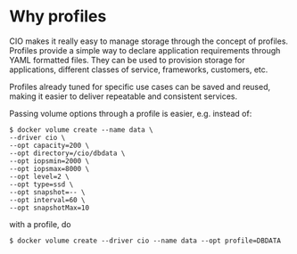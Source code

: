 # Why profiles

CIO makes it really easy to manage storage through the concept of profiles. Profiles provide a simple way to declare application requirements through YAML formatted files. They can be used to provision storage for applications, different classes of service, frameworks, customers, etc. 

Profiles already tuned for specific use cases can be saved and reused, making it easier to deliver repeatable and consistent services.

Passing volume options through a profile is easier, e.g. instead of:
```
$ docker volume create --name data \
--driver cio \
--opt capacity=200 \
--opt directory=/cio/dbdata \
--opt iopsmin=2000 \
--opt iopsmax=8000 \
--opt level=2 \
--opt type=ssd \
--opt snapshot=-- \
--opt interval=60 \
--opt snapshotMax=10 
```
with a profile, do
```
$ docker volume create --driver cio --name data --opt profile=DBDATA
```



